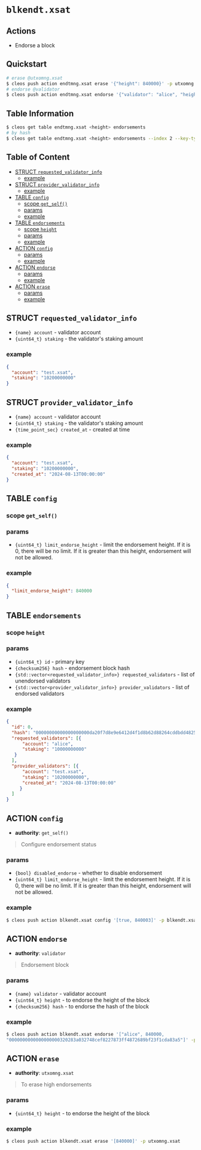 # `blkendt.xsat`

## Actions

- Endorse a block

## Quickstart 

```bash
# erase @utxomng.xsat
$ cleos push action endtmng.xsat erase '{"height": 840000}' -p utxomng.xsat
# endorse @validator
$ cleos push action endtmng.xsat endorse '{"validator": "alice", "height": 840000, "hash": "0000000000000000000320283a032748cef8227873ff4872689bf23f1cda83a5"}' -p alice
```

## Table Information

```bash
$ cleos get table endtmng.xsat <height> endorsements
# by hash
$ cleos get table endtmng.xsat <height> endorsements --index 2 --key-type sha256 -L <hash> -U <hash>
```

## Table of Content

- [STRUCT `requested_validator_info`](#struct-requested_validator_info)
  - [example](#example)
- [STRUCT `provider_validator_info`](#struct-provider_validator_info)
  - [example](#example-1)
- [TABLE `config`](#table-config)
  - [scope `get_self()`](#scope-get_self)
  - [params](#params)
  - [example](#example-2)
- [TABLE `endorsements`](#table-endorsements)
  - [scope `height`](#scope-height)
  - [params](#params-1)
  - [example](#example-3)
- [ACTION `config`](#action-config)
  - [params](#params-2)
  - [example](#example-4)
- [ACTION `endorse`](#action-endorse)
  - [params](#params-3)
  - [example](#example-5)
- [ACTION `erase`](#action-erase)
  - [params](#params-4)
  - [example](#example-6)

## STRUCT `requested_validator_info`

- `{name} account` - validator account
- `{uint64_t} staking` - the validator's staking amount

### example

```json
{
  "account": "test.xsat",
  "staking": "10200000000"
}
```

## STRUCT `provider_validator_info`

- `{name} account` - validator account
- `{uint64_t} staking` - the validator's staking amount
- `{time_point_sec} created_at` - created at time

### example

```json
{
  "account": "test.xsat",
  "staking": "10200000000",
  "created_at": "2024-08-13T00:00:00"
}
```

## TABLE `config`

### scope `get_self()`
### params

- `{uint64_t} limit_endorse_height` - limit the endorsement height. If it is 0, there will be no limit. If it is greater than this height, endorsement will not be allowed.

### example

```json
{
  "limit_endorse_height": 840000
}
```

 ## TABLE `endorsements`
 
 ### scope `height`
 ### params
 
 - `{uint64_t} id` - primary key
 - `{checksum256} hash` - endorsement block hash
 - `{std::vector<requested_validator_info>} requested_validators` - list of unendorsed validators
 - `{std::vector<provider_validator_info>} provider_validators` - list of endorsed validators
 
 ### example
 
 ```json
 {
   "id": 0,
   "hash": "00000000000000000000da20f7d8e9e6412d4f1d8b62d88264cddbdd48256ba0",
   "requested_validators": [{
       "account": "alice",
       "staking": "10000000000"
    }
   ],
   "provider_validators": [{
       "account": "test.xsat",
       "staking": "10200000000",
       "created_at": "2024-08-13T00:00:00"
      }
   ]
 }
 ```

## ACTION `config`

- **authority**: `get_self()`

> Configure endorsement status

### params

- `{bool} disabled_endorse` - whether to disable endorsement
- `{uint64_t} limit_endorse_height` - limit the endorsement height. If it is 0, there will be no limit. If it is greater than this height, endorsement will not be allowed.

### example

```bash
$ cleos push action blkendt.xsat config '[true, 840003]' -p blkendt.xsat
```

## ACTION `endorse`

- **authority**: `validator`

> Endorsement block

### params

- `{name} validator` - validator account
- `{uint64_t} height` - to endorse the height of the block
- `{checksum256} hash` - to endorse the hash of the block

### example

```bash
$ cleos push action blkendt.xsat endorse '["alice", 840000,
"0000000000000000000320283a032748cef8227873ff4872689bf23f1cda83a5"]' -p alice
```

## ACTION `erase`

- **authority**: `utxomng.xsat`

> To erase high endorsements

### params

- `{uint64_t} height` - to endorse the height of the block

### example

```bash
$ cleos push action blkendt.xsat erase '[840000]' -p utxomng.xsat
```
